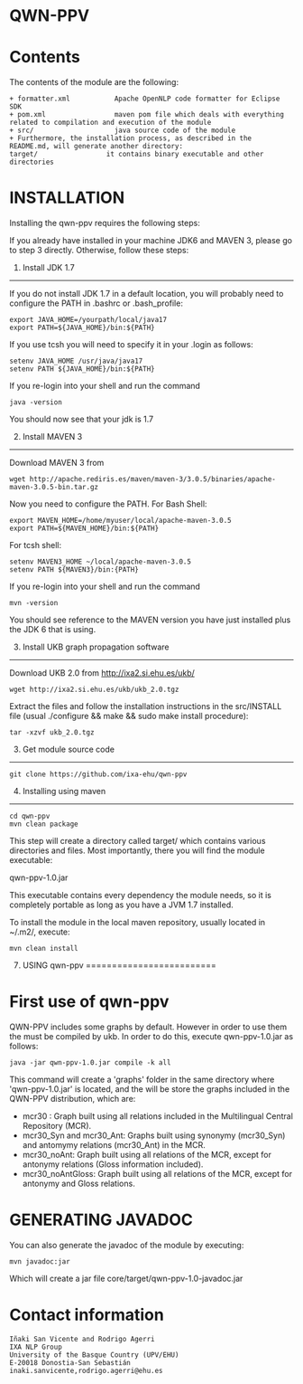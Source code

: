 
QWN-PPV
=======

Contents
========

The contents of the module are the following:

    + formatter.xml           Apache OpenNLP code formatter for Eclipse SDK
    + pom.xml                 maven pom file which deals with everything related to compilation and execution of the module
    + src/                    java source code of the module
    + Furthermore, the installation process, as described in the README.md, will generate another directory:
    target/                 it contains binary executable and other directories


INSTALLATION
============

Installing the qwn-ppv requires the following steps:

If you already have installed in your machine JDK6 and MAVEN 3, please go to step 3
directly. Otherwise, follow these steps:

1. Install JDK 1.7
-------------------

If you do not install JDK 1.7 in a default location, you will probably need to configure the PATH in .bashrc or .bash_profile:

````shell
export JAVA_HOME=/yourpath/local/java17
export PATH=${JAVA_HOME}/bin:${PATH}
````

If you use tcsh you will need to specify it in your .login as follows:

````shell
setenv JAVA_HOME /usr/java/java17
setenv PATH ${JAVA_HOME}/bin:${PATH}
````

If you re-login into your shell and run the command

````shell
java -version
````

You should now see that your jdk is 1.7

2. Install MAVEN 3
------------------

Download MAVEN 3 from

````shell
wget http://apache.rediris.es/maven/maven-3/3.0.5/binaries/apache-maven-3.0.5-bin.tar.gz
````

Now you need to configure the PATH. For Bash Shell:

````shell
export MAVEN_HOME=/home/myuser/local/apache-maven-3.0.5
export PATH=${MAVEN_HOME}/bin:${PATH}
````

For tcsh shell:

````shell
setenv MAVEN3_HOME ~/local/apache-maven-3.0.5
setenv PATH ${MAVEN3}/bin:{PATH}
````

If you re-login into your shell and run the command

````shell
mvn -version
````

You should see reference to the MAVEN version you have just installed plus the JDK 6 that is using.

3. Install UKB graph propagation software
------------------------------------------

Download UKB 2.0 from http://ixa2.si.ehu.es/ukb/ 

````shell
wget http://ixa2.si.ehu.es/ukb/ukb_2.0.tgz
````

Extract the files and follow the installation instructions in the src/INSTALL file (usual ./configure && make && sudo make install procedure):

````shell
tar -xzvf ukb_2.0.tgz
````


3. Get module source code
--------------------------

````shell
git clone https://github.com/ixa-ehu/qwn-ppv
````

4. Installing using maven
---------------------------

````shell
cd qwn-ppv
mvn clean package
````

This step will create a directory called target/ which contains various directories and files.
Most importantly, there you will find the module executable:

qwn-ppv-1.0.jar

This executable contains every dependency the module needs, so it is completely portable as long
as you have a JVM 1.7 installed.

To install the module in the local maven repository, usually located in ~/.m2/, execute:

````shell
mvn clean install
````

7. USING qwn-ppv
=========================

First use of qwn-ppv
====================

QWN-PPV includes some graphs by default. However in order to use them the must be compiled by ukb. In order to do this, execute qwn-ppv-1.0.jar as follows:

````shell
java -jar qwn-ppv-1.0.jar compile -k all
````

This command will create a 'graphs' folder in the same directory where 'qwn-ppv-1.0.jar' is located, and the will be store the graphs included in the QWN-PPV distribution, which are:
   - mcr30 : Graph built using all relations included in the Multilingual Central Repository (MCR).
   - mcr30_Syn and mcr30_Ant: Graphs built using synonymy (mcr30_Syn) and antomymy relations (mcr30_Ant) in the MCR.
   - mcr30_noAnt: Graph built using all relations of the MCR, except for antonymy relations (Gloss information included).
   - mcr30_noAntGloss: Graph built using all relations of the MCR, except for antonymy and Gloss relations. 



GENERATING JAVADOC
==================

You can also generate the javadoc of the module by executing:

````shell
mvn javadoc:jar
````

Which will create a jar file core/target/qwn-ppv-1.0-javadoc.jar


Contact information
===================

````shell
Iñaki San Vicente and Rodrigo Agerri
IXA NLP Group
University of the Basque Country (UPV/EHU)
E-20018 Donostia-San Sebastián
inaki.sanvicente,rodrigo.agerri@ehu.es
````
